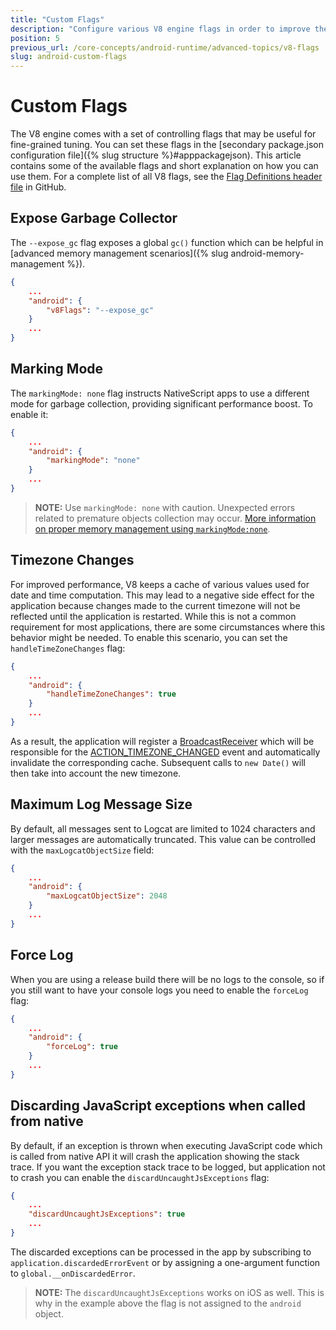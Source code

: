 ```yaml
---
title: "Custom Flags"
description: "Configure various V8 engine flags in order to improve the performance of your app, or to obtain more comprehensive information during debugging"
position: 5
previous_url: /core-concepts/android-runtime/advanced-topics/v8-flags
slug: android-custom-flags
---
```


# Custom Flags

The V8 engine comes with a set of controlling flags that may be useful for fine-grained tuning. You can set these flags in the [secondary package.json configuration file]({% slug structure %}#apppackagejson). This article contains some of the available flags and short explanation on how you can use them. For a complete list of all V8 flags, see the [Flag Definitions header file](https://github.com/v8/v8/blob/6.9.247/src/flag-definitions.h) in GitHub.

## Expose Garbage Collector

The `--expose_gc` flag exposes a global `gc()` function which can be helpful in [advanced memory management scenarios]({% slug android-memory-management %}).

```JSON
{
    ...
    "android": {
        "v8Flags": "--expose_gc"
    }
    ...
}
```

## Marking Mode

The `markingMode: none` flag instructs NativeScript apps to use a different mode for garbage collection, providing significant performance boost. To enable it:

```JSON
{
    ...
    "android": {
        "markingMode": "none"
    }
    ...
}
```

> **NOTE:** Use `markingMode: none` with caution. Unexpected errors related to premature objects collection may occur. [More information on proper memory management using `markingMode:none`](./marking-mode-none).

## Timezone Changes

For improved performance, V8 keeps a cache of various values used for date and time computation. This may lead to a negative side effect for the application because changes made to the current timezone will not be reflected until the application is restarted. While this is not a common requirement for most applications, there are some circumstances where this behavior might be needed. To enable this scenario, you can set the `handleTimeZoneChanges` flag:

```JSON
{
    ...
    "android": {
        "handleTimeZoneChanges": true
    }
    ...
}
```

As a result, the application will register a [BroadcastReceiver](https://developer.android.com/guide/components/broadcasts) which will be responsible for the [ACTION_TIMEZONE_CHANGED](https://developer.android.com/reference/android/content/Intent.html#ACTION_TIMEZONE_CHANGED) event and automatically invalidate the corresponding cache. Subsequent calls to `new Date()` will then take into account the new timezone.

## Maximum Log Message Size

By default, all messages sent to Logcat are limited to 1024 characters and larger messages are automatically truncated. This value can be controlled with the `maxLogcatObjectSize` field:

```JSON
{
    ...
    "android": {
        "maxLogcatObjectSize": 2048
    }
    ...
}
```

## Force Log

When you are using a release build there will be no logs to the console, so if you still want to have your console logs you need to enable the `forceLog` flag:

```JSON
{
    ...
    "android": {
        "forceLog": true
    }
    ...
}
```

## Discarding JavaScript exceptions when called from native

By default, if an exception is thrown when executing JavaScript code which is called from native API it will crash the application showing the stack trace. If you want the exception stack trace to be logged, but application not to crash you can enable the `discardUncaughtJsExceptions` flag:

```JSON
{
    ...
    "discardUncaughtJsExceptions": true
    ...
}
```

The discarded exceptions can be processed in the app by subscribing to `application.discardedErrorEvent` or by assigning a one-argument function to `global.__onDiscardedError`.

> **NOTE:** The `discardUncaughtJsExceptions` works on iOS as well. This is why in the example above the flag is not assigned to the `android` object.
